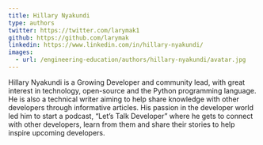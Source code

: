 ```yaml
---
title: Hillary Nyakundi
type: authors
twitter: https://twitter.com/larymak1
github: https://github.com/larymak
linkedin: https://www.linkedin.com/in/hillary-nyakundi/
images:
  - url: /engineering-education/authors/hillary-nyakundi/avatar.jpg
---
```


Hillary Nyakundi is a Growing Developer and community lead, with great interest in technology, open-source and the Python programming language. He is also a technical writer aiming to help share knowledge with other developers through informative articles. His passion in the developer world led him to start a podcast, “Let’s Talk Developer” where he gets to connect with other developers, learn from them and share their stories to help inspire upcoming developers.
